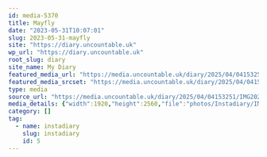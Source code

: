 ```yaml
---
id: media-5370
title: Mayfly
date: "2023-05-31T10:07:01"
slug: 2023-05-31-mayfly
site: "https://diary.uncountable.uk"
wp_url: "https://diary.uncountable.uk"
root_slug: diary
site_name: My Diary
featured_media_url: "https://media.uncountable.uk/diary/2025/04/04153251/IMG20230531110701-scaled.webp"
featured_media_srcset: "https://media.uncountable.uk/diary/2025/04/04153251/IMG20230531110701-225x300.webp 225w, https://media.uncountable.uk/diary/2025/04/04153251/IMG20230531110701-768x1024.webp 768w, https://media.uncountable.uk/diary/2025/04/04153251/IMG20230531110701-150x150.webp 150w, https://media.uncountable.uk/diary/2025/04/04153251/IMG20230531110701-480x640.webp 480w, https://media.uncountable.uk/diary/2025/04/04153251/IMG20230531110701-scaled.webp 1920w"
type: media
source_url: "https://media.uncountable.uk/diary/2025/04/04153251/IMG20230531110701-scaled.webp"
media_details: {"width":1920,"height":2560,"file":"photos/Instadiary/IMG20230531110701-scaled.webp","filesize":148710,"sizes":{"medium":{"file":"IMG20230531110701-225x300.webp","width":225,"height":300,"filesize":9670,"mime_type":"image/webp","source_url":"https://media.uncountable.uk/diary/2025/04/04153251/IMG20230531110701-225x300.webp"},"large":{"file":"IMG20230531110701-768x1024.webp","width":768,"height":1024,"filesize":54578,"mime_type":"image/webp","source_url":"https://media.uncountable.uk/diary/2025/04/04153251/IMG20230531110701-768x1024.webp"},"thumbnail":{"file":"IMG20230531110701-150x150.webp","width":150,"height":150,"filesize":3810,"mime_type":"image/webp","source_url":"https://media.uncountable.uk/diary/2025/04/04153251/IMG20230531110701-150x150.webp"},"mobwidth":{"file":"IMG20230531110701-480x640.webp","width":480,"height":640,"filesize":30522,"mime_type":"image/webp","source_url":"https://media.uncountable.uk/diary/2025/04/04153251/IMG20230531110701-480x640.webp"},"full":{"file":"IMG20230531110701-scaled.webp","width":1920,"height":2560,"mime_type":"image/webp","source_url":"https://media.uncountable.uk/diary/2025/04/04153251/IMG20230531110701-scaled.webp"}},"image_meta":{"aperture":"0","credit":"","camera":"","caption":"","created_timestamp":"0","copyright":"","focal_length":"0","iso":"0","shutter_speed":"0","title":"","orientation":"0","keywords":[]},"original_image":"IMG20230531110701.webp"}
category: []
tag:
  - name: instadiary
    slug: instadiary
    id: 5
---
```


